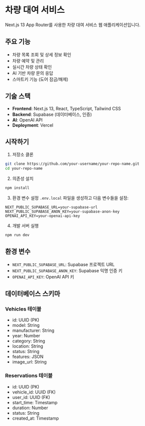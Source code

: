 # 차량 대여 서비스

Next.js 13 App Router를 사용한 차량 대여 서비스 웹 애플리케이션입니다.

## 주요 기능

- 차량 목록 조회 및 상세 정보 확인
- 차량 예약 및 관리
- 실시간 차량 상태 확인
- AI 기반 차량 문의 응답
- 스마트키 기능 (도어 잠금/해제)

## 기술 스택

- **Frontend**: Next.js 13, React, TypeScript, Tailwind CSS
- **Backend**: Supabase (데이터베이스, 인증)
- **AI**: OpenAI API
- **Deployment**: Vercel

## 시작하기

1. 저장소 클론

```bash
git clone https://github.com/your-username/your-repo-name.git
cd your-repo-name
```

2. 의존성 설치

```bash
npm install
```

3. 환경 변수 설정
   `.env.local` 파일을 생성하고 다음 변수들을 설정:

```
NEXT_PUBLIC_SUPABASE_URL=your-supabase-url
NEXT_PUBLIC_SUPABASE_ANON_KEY=your-supabase-anon-key
OPENAI_API_KEY=your-openai-api-key
```

4. 개발 서버 실행

```bash
npm run dev
```

## 환경 변수

- `NEXT_PUBLIC_SUPABASE_URL`: Supabase 프로젝트 URL
- `NEXT_PUBLIC_SUPABASE_ANON_KEY`: Supabase 익명 인증 키
- `OPENAI_API_KEY`: OpenAI API 키

## 데이터베이스 스키마

### Vehicles 테이블

- id: UUID (PK)
- model: String
- manufacturer: String
- year: Number
- category: String
- location: String
- status: String
- features: JSON
- image_url: String

### Reservations 테이블

- id: UUID (PK)
- vehicle_id: UUID (FK)
- user_id: UUID (FK)
- start_time: Timestamp
- duration: Number
- status: String
- created_at: Timestamp

